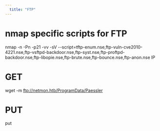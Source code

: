 ```yaml
---
  title: "FTP"
---
```

# nmap specific scripts for FTP

nmap -n -Pn -p21 -vv -sV --script=tftp-enum.nse,ftp-vuln-cve2010-4221.nse,ftp-vsftpd-backdoor.nse,ftp-syst.nse,ftp-proftpd-backdoor.nse,ftp-libopie.nse,ftp-brute.nse,ftp-bounce.nse,ftp-anon.nse IP

# GET
wget -m ftp://netmon.htb/ProgramData/Paessler

# PUT
put
